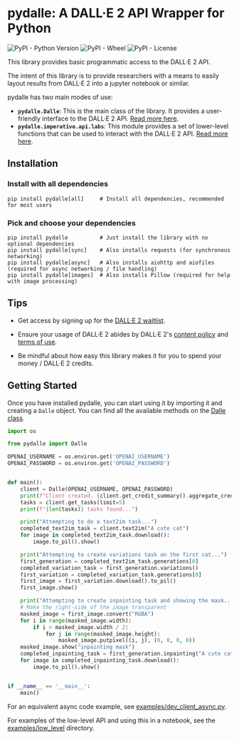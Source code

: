 # pydalle: A DALL·E 2 API Wrapper for Python

![PyPI - Python Version](https://img.shields.io/pypi/pyversions/pydalle)
![PyPI - Wheel](https://img.shields.io/pypi/wheel/pydalle)
![PyPI - License](https://img.shields.io/pypi/l/pydalle)

This library provides basic programmatic access to the DALL·E 2 API.

The intent of this library is to provide researchers with a means to easily layout
results from DALL·E 2 into a jupyter notebook or similar.

pydalle has two main modes of use:

- **`pydalle.Dalle`**: This is the main class of the library. It provides a user-friendly
  interface to the DALL·E 2 API. [Read more here][4].
- **`pydalle.imperative.api.labs`**: This module provides a set of lower-level functions that
  can be used to interact with the DALL·E 2 API. [Read more here][5].

## Installation

### Install with all dependencies

    pip install pydalle[all]     # Install all dependencies, recommended for most users

### Pick and choose your dependencies

    pip install pydalle          # Just install the library with no optional dependencies
    pip install pydalle[sync]    # Also installs requests (for synchronous networking)
    pip install pydalle[async]   # Also installs aiohttp and aiofiles  (required for async networking / file handling)
    pip install pydalle[images]  # Also installs Pillow (required for help with image processing)

## Tips

- Get access by signing up for the [DALL·E 2 waitlist][1].

- Ensure your usage of DALL·E 2 abides by DALL·E 2's [content policy][2] and [terms of use][3].

- Be mindful about how easy this library makes it for you to spend your money / DALL·E 2 credits.

## Getting Started

Once you have installed pydalle, you can start using it by importing it and creating a `Dalle` object.
You can find all the available methods on the [Dalle class][4].

```python
import os

from pydalle import Dalle

OPENAI_USERNAME = os.environ.get('OPENAI_USERNAME')
OPENAI_PASSWORD = os.environ.get('OPENAI_PASSWORD')


def main():
    client = Dalle(OPENAI_USERNAME, OPENAI_PASSWORD)
    print(f"Client created. {client.get_credit_summary().aggregate_credits} credits remaining...")
    tasks = client.get_tasks(limit=5)
    print(f"{len(tasks)} tasks found...")

    print("Attempting to do a text2im task...")
    completed_text2im_task = client.text2im("A cute cat")
    for image in completed_text2im_task.download():
        image.to_pil().show()

    print("Attempting to create variations task on the first cat...")
    first_generation = completed_text2im_task.generations[0]
    completed_variation_task = first_generation.variations()
    first_variation = completed_variation_task.generations[0]
    first_image = first_variation.download().to_pil()
    first_image.show()

    print("Attempting to create inpainting task and showing the mask...")
    # Make the right-side of the image transparent
    masked_image = first_image.convert("RGBA")
    for i in range(masked_image.width):
        if i > masked_image.width / 2:
            for j in range(masked_image.height):
                masked_image.putpixel((i, j), (0, 0, 0, 0))
    masked_image.show("inpainting mask")
    completed_inpainting_task = first_generation.inpainting("A cute cat, with a dark side", masked_image)
    for image in completed_inpainting_task.download():
        image.to_pil().show()


if __name__ == '__main__':
    main()
```

For an equivalent async code example, see [examples/dev_client_async.py](./examples/dev_client_async.py).

For examples of the low-level API and using this in a notebook, see 
  the [examples/low_level](./examples/low_level) directory.

[1]: https://labs.openai.com/waitlist

[2]: https://labs.openai.com/policies/content-policy

[3]: https://labs.openai.com/policies/terms

[4]: https://pydalle.readthedocs.io/en/latest/pydalle.imperative.client.html#pydalle.imperative.client.dalle.Dalle

[5]: https://pydalle.readthedocs.io/en/latest/pydalle.imperative.api.html#module-pydalle.imperative.api.labs